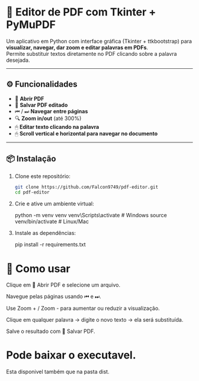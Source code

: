 # 📝 Editor de PDF com Tkinter + PyMuPDF

Um aplicativo em Python com interface gráfica (Tkinter + ttkbootstrap) para **visualizar, navegar, dar zoom e editar palavras em PDFs**.  
Permite substituir textos diretamente no PDF clicando sobre a palavra desejada.  

---

## ⚙️ Funcionalidades
- 📂 **Abrir PDF**  
- 💾 **Salvar PDF editado**  
- ⏮ / ⏭ **Navegar entre páginas**  
- 🔍 **Zoom in/out** (até 300%)  
- 🖱 **Editar texto clicando na palavra**  
- 🖱 **Scroll vertical e horizontal para navegar no documento**  

---

## 📦 Instalação

1. Clone este repositório:  

   ```bash
   git clone https://github.com/Falcon9749/pdf-editor.git
   cd pdf-editor

2. Crie e ative um ambiente virtual:

    python -m venv venv
    venv\Scripts\activate   # Windows
    source venv/bin/activate   # Linux/Mac


3. Instale as dependências:

    pip install -r requirements.txt


# 📑 Como usar

Clique em 📂 Abrir PDF e selecione um arquivo.

Navegue pelas páginas usando ⏮ e ⏭.

Use Zoom + / Zoom - para aumentar ou reduzir a visualização.

Clique em qualquer palavra → digite o novo texto → ela será substituída.

Salve o resultado com 💾 Salvar PDF.

# Pode baixar o executavel.

Esta disponivel também que na pasta dist.